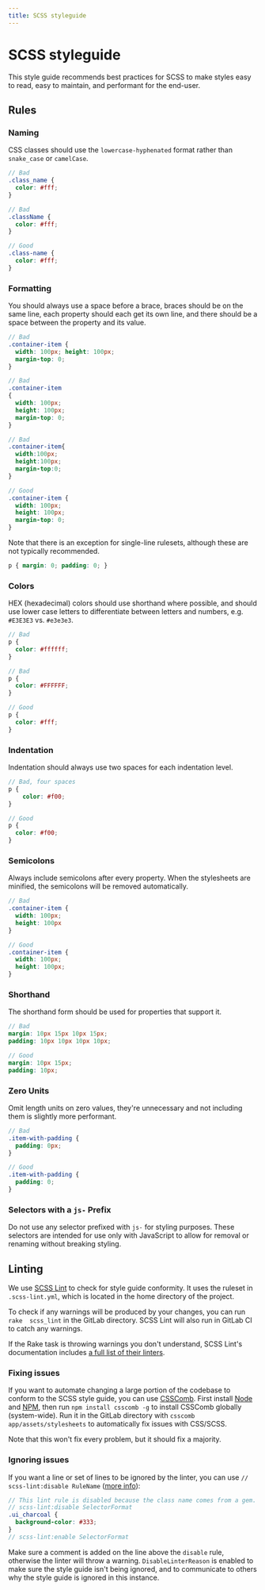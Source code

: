 ```yaml
---
title: SCSS styleguide
---
```


# SCSS styleguide

This style guide recommends best practices for SCSS to make styles easy to read,
easy to maintain, and performant for the end-user.

## Rules

### Naming

CSS classes should use the `lowercase-hyphenated` format rather than
`snake_case` or `camelCase`.

```scss
// Bad
.class_name {
  color: #fff;
}

// Bad
.className {
  color: #fff;
}

// Good
.class-name {
  color: #fff;
}
```

### Formatting

You should always use a space before a brace, braces should be on the same
line, each property should each get its own line, and there should be a space
between the property and its value.

```scss
// Bad
.container-item { 
  width: 100px; height: 100px;
  margin-top: 0;
}

// Bad
.container-item
{
  width: 100px;
  height: 100px;
  margin-top: 0;
}

// Bad
.container-item{
  width:100px;
  height:100px;
  margin-top:0;
}

// Good
.container-item {
  width: 100px;
  height: 100px;
  margin-top: 0;
}
```

Note that there is an exception for single-line rulesets, although these are 
not typically recommended.

```scss
p { margin: 0; padding: 0; }
```

### Colors

HEX (hexadecimal) colors should use shorthand where possible, and should use 
lower case letters to differentiate between letters and numbers, e.g. `#E3E3E3`
vs. `#e3e3e3`.

```scss
// Bad
p {
  color: #ffffff;
}

// Bad
p {
  color: #FFFFFF;
}

// Good
p {
  color: #fff;
}
```

### Indentation

Indentation should always use two spaces for each indentation level.

```scss
// Bad, four spaces
p {
    color: #f00;
}

// Good
p {
  color: #f00;
}
```

### Semicolons

Always include semicolons after every property. When the stylesheets are 
minified, the semicolons will be removed automatically.

```scss
// Bad
.container-item {
  width: 100px;
  height: 100px
}

// Good
.container-item {
  width: 100px;
  height: 100px;
}
```

### Shorthand

The shorthand form should be used for properties that support it.

```scss
// Bad
margin: 10px 15px 10px 15px;
padding: 10px 10px 10px 10px;

// Good
margin: 10px 15px;
padding: 10px;
```

### Zero Units

Omit length units on zero values, they're unnecessary and not including them 
is slightly more performant.

```scss
// Bad
.item-with-padding {
  padding: 0px;
}

// Good
.item-with-padding {
  padding: 0;
}
```

### Selectors with a `js-` Prefix

Do not use any selector prefixed with `js-` for styling purposes. These 
selectors are intended for use only with JavaScript to allow for removal or 
renaming without breaking styling.

## Linting

We use [SCSS Lint][scss-lint] to check for style guide conformity. It uses the 
ruleset in `.scss-lint.yml`, which is located in the home directory of the 
project.

To check if any warnings will be produced by your changes, you can run `rake 
scss_lint` in the GitLab directory. SCSS Lint will also run in GitLab CI to 
catch any warnings.

If the Rake task is throwing warnings you don't understand, SCSS Lint's 
documentation includes [a full list of their linters][scss-lint-documentation].

### Fixing issues

If you want to automate changing a large portion of the codebase to conform to 
the SCSS style guide, you can use [CSSComb][csscomb]. First install
[Node][node] and [NPM][npm], then run `npm install csscomb -g` to install 
CSSComb globally (system-wide). Run it in the GitLab directory with 
`csscomb app/assets/stylesheets` to automatically fix issues with CSS/SCSS.

Note that this won't fix every problem, but it should fix a majority.

### Ignoring issues

If you want a line or set of lines to be ignored by the linter, you can use 
`// scss-lint:disable RuleName` ([more info][disabling-linters]):

```scss
// This lint rule is disabled because the class name comes from a gem.
// scss-lint:disable SelectorFormat
.ui_charcoal {
  background-color: #333;
}
// scss-lint:enable SelectorFormat
```

Make sure a comment is added on the line above the `disable` rule, otherwise the
linter will throw a warning. `DisableLinterReason` is enabled to make sure the 
style guide isn't being ignored, and to communicate to others why the style 
guide is ignored in this instance.

[csscomb]: https://github.com/csscomb/csscomb.js
[node]: https://github.com/nodejs/node
[npm]: https://www.npmjs.com/
[scss-lint]: https://github.com/brigade/scss-lint
[scss-lint-documentation]: https://github.com/brigade/scss-lint/blob/master/lib/scss_lint/linter/README.md
[disabling-linters]: https://github.com/brigade/scss-lint#disabling-linters-via-source
